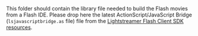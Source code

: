This folder should contain the library file needed to build the Flash movies from a Flash IDE.
Please drop here the latest ActionScript/JavaScript Bridge (`lsjavascriptbridge.as` file) file from the [Lightstreamer Flash Client SDK resources](https://lightstreamer.com/res/ls-flash-client/latest/usage.html).
